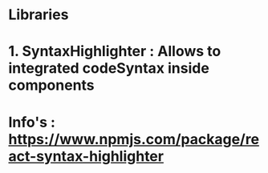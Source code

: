 # Libraries

# 1. SyntaxHighlighter : Allows to integrated codeSyntax inside components
# Info's : https://www.npmjs.com/package/react-syntax-highlighter
